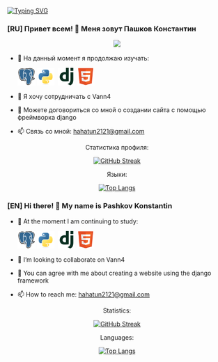 [![Typing SVG](https://readme-typing-svg.herokuapp.com?font=Fira+Code&weight=600&size=24&pause=1000&width=600&height=70&lines=%D0%94%D0%BE%D0%B1%D1%80%D0%BE+%D0%BF%D0%BE%D0%B6%D0%B0%D0%BB%D0%BE%D0%B2%D0%B0%D1%82%D1%8C+%D0%BD%D0%B0+%D0%BC%D0%BE%D1%8E+%D1%81%D1%82%D1%80%D0%B0%D0%BD%D0%B8%D1%87%D0%BA%D1%83!;%D0%A3+%D0%BC%D0%B5%D0%BD%D1%8F+%D0%BB%D0%B0%D0%BF%D0%BA%D0%B8+%F0%9F%90%BE)](https://git.io/typing-svg)

### [RU] Привет всем! 👋 Меня зовут Пашков Константин

<div id="header" align="center">
  <img src="https://media.giphy.com/media/7hLfnrOiTBE1q/giphy.gif" width="300"/>
</div>


- 🌱 На данный момент я продолжаю изучать: <div><img src="https://github.com/devicons/devicon/blob/master/icons/postgresql/postgresql-original.svg" title="Postgresql" alt="Postgresql" width="40" height="40"/>&nbsp;<img src="https://github.com/devicons/devicon/blob/master/icons/python/python-original.svg" title="Python" alt="Python" width="40" height="40"/>&nbsp; <img src="https://github.com/devicons/devicon/blob/master/icons/django/django-plain.svg" title="Django" alt="Django" width="40" height="40"/>&nbsp;<img src="https://github.com/devicons/devicon/blob/master/icons/html5/html5-original.svg" title="HTML5" alt="HTML5" width="40" height="40"/>&nbsp;</div>

- 👯 Я хочу сотрудничать с Vann4
  
- 💬 Можете договориться со мной о создании сайта с помощью фреймворка django
  
- 📫 Связь со мной: hahatun2121@gmail.com

<div id="info" align="center">
  
  Статистика профиля:
  
[![GitHub Streak](https://github-readme-streak-stats.herokuapp.com?user=FloralPashtetKosuterro&theme=dark&locale=ru)](https://git.io/streak-stats)
  
  Языки:
  
[![Top Langs](https://github-readme-stats.vercel.app/api/top-langs/?username=FloralPashtetKosuterro&locale=ru&card_width=1000)](https://github.com/anuraghazra/github-readme-stats)

</div>



### [EN]  Hi there! 👋 My name is Pashkov Konstantin

- 🌱 At the moment I am continuing to study: <div><img src="https://github.com/devicons/devicon/blob/master/icons/postgresql/postgresql-original.svg" title="Postgresql" alt="Postgresql" width="40" height="40"/>&nbsp;<img src="https://github.com/devicons/devicon/blob/master/icons/python/python-original.svg" title="Python" alt="Python" width="40" height="40"/>&nbsp; <img src="https://github.com/devicons/devicon/blob/master/icons/django/django-plain.svg" title="Django" alt="Django" width="40" height="40"/>&nbsp;<img src="https://github.com/devicons/devicon/blob/master/icons/html5/html5-original.svg" title="HTML5" alt="HTML5" width="40" height="40"/>&nbsp;</div>

- 👯 I’m looking to collaborate on Vann4
  
- 💬 You can agree with me about creating a website using the django framework
  
- 📫 How to reach me: hahatun2121@gmail.com

<div id="info" align="center">
  
Statistics:
  
[![GitHub Streak](http://github-readme-streak-stats.herokuapp.com?user=FloralPashtetKosuterro&theme=dark&background=000000)](https://git.io/streak-stats)

Languages:

[![Top Langs](https://github-readme-stats.vercel.app/api/top-langs/?username=FloralPashtetKosuterro&card_width=1000)](https://github.com/anuraghazra/github-readme-stats)

</div>
